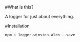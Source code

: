 #What is this?

A logger for just about everything.

#Installation

`npm i logger-winston-alcn --save`